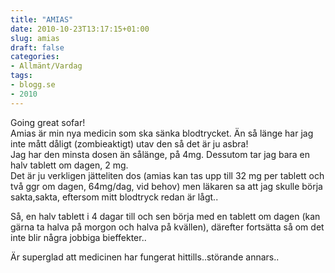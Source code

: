 ```yaml
---
title: "AMIAS"
date: 2010-10-23T13:17:15+01:00
slug: amias
draft: false
categories:
- Allmänt/Vardag
tags:
- blogg.se
- 2010
---
```

Going great sofar!  
Amias är min nya medicin som ska sänka blodtrycket. Än så länge har jag inte mått dåligt (zombieaktigt) utav den så det är ju asbra!  
Jag har den minsta dosen än sålänge, på 4mg. Dessutom tar jag bara en halv tablett om dagen, 2 mg.  
Det är ju verkligen jätteliten dos (amias kan tas upp till 32 mg per tablett och två ggr om dagen, 64mg/dag, vid behov) men läkaren sa att jag skulle börja sakta,sakta, eftersom mitt blodtryck redan är lågt..  
  
Så, en halv tablett i 4 dagar till och sen börja med en tablett om dagen (kan gärna ta halva på morgon och halva på kvällen), därefter fortsätta så om det inte blir några jobbiga bieffekter..  
  
Är superglad att medicinen har fungerat hittills..störande annars..